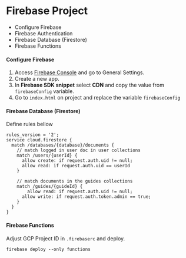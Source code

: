 # Firebase Project

* Configure Firebase
* Firebase Authentication
* Firebase Database (Firestore)
* Firebase Functions

#### Configure Firebase
1. Access [Firebase Console](https://console.firebase.google.com "Firebase Console") and go to General Settings.
2. Create a new app.
3. In **Firebase SDK snippet** select **CDN** and copy the value from ```firebaseConfig``` variable.
4. Go to ```index.html``` on project and replace the variable ```firebaseConfig```


#### Firebase Database (Firestore)
Define rules bellow
```
rules_version = '2';
service cloud.firestore {
  match /databases/{database}/documents {
  	// match logged in user doc in user collections
    match /users/{userId} {
      allow create: if request.auth.uid != null;
      allow read: if request.auth.uid == userId
    }

    // match documents in the guides collections
    match /guides/{guideId} {
    	allow read: if request.auth.uid != null;
      allow write: if request.auth.token.admin == true;
    }
  }
}
```


#### Firebase Functions
Adjust GCP Project ID in ```.firebaserc``` and deploy.
```
firebase deploy --only functions
```
